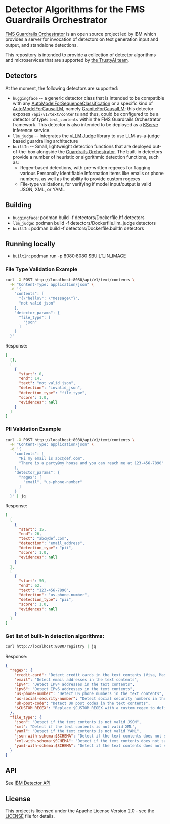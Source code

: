 # Detector Algorithms for the FMS Guardrails Orchestrator

[FMS Guardrails Orchestrator](https://github.com/foundation-model-stack/fms-guardrails-orchestrator) is an open source project led by IBM which provides a server for invocation of detectors on text generation input and output, and standalone detections. 

This repository is intended to provide a collection of detector algorithms and microservices that are supported by [the TrustyAI team](https://github.com/trustyai-explainability).

## Detectors

At the moment, the following detectors are supported:

- `huggingface` -- a generic detector class that is intended to be compatible with any [AutoModelForSequenceClassification](https://huggingface.co/docs/transformers/en/model_doc/auto#transformers.AutoModelForSequenceClassification) or a specific kind of [AutoModelForCausalLM](https://huggingface.co/docs/transformers/en/model_doc/auto#transformers.AutoModelForCausalLM), namely [GraniteForCausalLM](https://github.com/ibm-granite/granite-guardian); this detector exposes `/api/v1/text/contents` and thus, could be configured to be a detector of type: `text_contents` within the FMS Guardrails Orchestrator framework. This detector is also intended to be deployed as a [KServe](https://github.com/kserve/kserve) inference service. 
- `llm_judge` -- Integrates the [vLLM Judge](https://github.com/trustyai-explainability/vllm_judge) library to use LLM-as-a-judge based guardrailing architecture
- `builtIn` -- Small, lightweight detection functions that are deployed out-of-the-box alongside the [Guardrails Orchestrator](https://github.com/foundation-model-stack/fms-guardrails-orchestrator). The built-in detectors provide a number of heuristic or algorithmic detection functions, such as:
  - Regex-based detections, with pre-written regexes for flagging various Personally Identifiable Information items like emails or phone numbers, as well as the ability to provide custom regexes
  - File-type validations, for verifying if model input/output is valid JSON, XML, or YAML


## Building

* `huggingface`: podman build -f detectors/Dockerfile.hf detectors
* `llm_judge`: podman build -f detectors/Dockerfile.llm_judge detectors
* `builtIn`: podman build -f detectors/Dockerfile.builtIn detectors

## Running locally
* `builtIn`: podman run -p 8080:8080 $BUILT_IN_IMAGE

### File Type Validation Example
```bash
curl -X POST http://localhost:8080/api/v1/text/contents \
  -H "Content-Type: application/json" \
  -d '{
    "contents": [
      "{\"hello\": \"message\"}",
      "not valid json"
    ],
    "detector_params": {
      "file_type": [
        "json"
      ]
    }
  }'
```
Response:
```json
[
  [],
  [
    {
      "start": 0,
      "end": 14,
      "text": "not valid json",
      "detection": "invalid_json",
      "detection_type": "file_type",
      "score": 1.0,
      "evidences": null
    }
  ]
]
```

### PII Validation Example
```bash
curl -X POST http://localhost:8080/api/v1/text/contents \
  -H "Content-Type: application/json" \
  -d '{
    "contents": [
      "Hi my email is abc@def.com",
      "There is a party@my house and you can reach me at 123-456-7890"
    ],
    "detector_params": {
      "regex": [
        "email", "us-phone-number"
      ]
    }
  }' | jq
```
Response:
```json
[
  [
    {
      "start": 15,
      "end": 26,
      "text": "abc@def.com",
      "detection": "email_address",
      "detection_type": "pii",
      "score": 1.0,
      "evidences": null
    }
  ],
  [
    {
      "start": 50,
      "end": 62,
      "text": "123-456-7890",
      "detection": "us-phone-number",
      "detection_type": "pii",
      "score": 1.0,
      "evidences": null
    }
  ]
]
```

### Get list of built-in detection algorithms:
```bash
curl http://localhost:8080/registry | jq
```
Response:
```json
{
  "regex": {
    "credit-card": "Detect credit cards in the text contents (Visa, MasterCard, Amex, Discover, Diners Club, JCB) with Luhn check",
    "email": "Detect email addresses in the text contents",
    "ipv4": "Detect IPv4 addresses in the text contents",
    "ipv6": "Detect IPv6 addresses in the text contents",
    "us-phone-number": "Detect US phone numbers in the text contents",
    "us-social-security-number": "Detect social security numbers in the text contents",
    "uk-post-code": "Detect UK post codes in the text contents",
    "$CUSTOM_REGEX": "Replace $CUSTOM_REGEX with a custom regex to define your own regex detector"
  },
  "file_type": {
    "json": "Detect if the text contents is not valid JSON",
    "xml": "Detect if the text contents is not valid XML",
    "yaml": "Detect if the text contents is not valid YAML",
    "json-with-schema:$SCHEMA": "Detect if the text contents does not satisfy a provided JSON schema. To specify a schema, replace $SCHEMA with a JSON schema.",
    "xml-with-schema:$SCHEMA": "Detect if the text contents does not satisfy a provided XML schema. To specify a schema, replace $SCHEMA with an XML Schema Definition (XSD)",
    "yaml-with-schema:$SCHEMA": "Detect if the text contents does not satisfy a provided schema. To specify a schema, replace $SCHEMA with a JSON schema. That's not a typo, you validate YAML with a JSON schema!"
  }
}

```

## API
See [IBM Detector API](https://foundation-model-stack.github.io/fms-guardrails-orchestrator/?urls.primaryName=Detector+API)

## License

This project is licensed under the Apache License Version 2.0 - see the [LICENSE](./LICENSE) file for details.